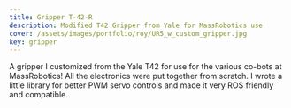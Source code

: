 ```yaml
---
title: Gripper T-42-R
description: Modified T42 Gripper from Yale for MassRobotics use
cover: /assets/images/portfolio/roy/UR5_w_custom_gripper.jpg
key: gripper
---
```


A gripper I customized from the Yale T42 for use for the various co-bots at MassRobotics! All the
electronics were put together from scratch. I wrote a little library for better PWM servo controls
and made it very ROS friendly and compatible.
